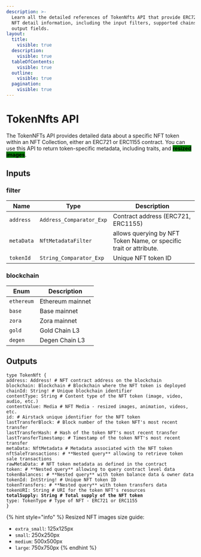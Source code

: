 ```yaml
---
description: >-
  Learn all the detailed references of TokenNfts API that provide ERC721/1155
  NFT detail information, including the input filters, supported chains, and
  output fields.
layout:
  title:
    visible: true
  description:
    visible: true
  tableOfContents:
    visible: true
  outline:
    visible: true
  pagination:
    visible: true
---
```


# TokenNfts API

The TokenNFTs API provides detailed data about a specific NFT token within an NFT Collection, either an ERC721 or ERC1155 contract. You can use this API to return token-specific metadata, including traits, and <mark style="background-color:green;">**resized images**</mark>.

## Inputs

### filter

| Name       | Type                     | Description                                                        |
| ---------- | ------------------------ | ------------------------------------------------------------------ |
| `address`  | `Address_Comparator_Exp` | Contract address (ERC721, ERC1155)                                 |
| `metaData` | `NftMetadataFilter`      | allows querying by NFT Token Name, or specific trait or attribute. |
| `tokenId`  | `String_Comparator_Exp`  | Unique NFT token ID                                                |

### blockchain

| Enum       | Description      |
| ---------- | ---------------- |
| `ethereum` | Ethereum mainnet |
| `base`     | Base mainnet     |
| `zora`     | Zora mainnet     |
| `gold`     | Gold Chain L3    |
| `degen`    | Degen Chain L3   |

## Outputs

<pre class="language-graphql"><code class="lang-graphql">type TokenNft {
address: Address! # NFT contract address on the blockchain
blockchain: Blockchain # Blockchain where the NFT token is deployed
chainId: String! # Unique blockchain identifier
contentType: String # Content type of the NFT token (image, video, audio, etc.)
contentValue: Media # NFT Media - resized images, animation, videos, etc.
id: # Airstack unique identifier for the NFT token
lastTransferBlock: # Block number of the token NFT's most recent transfer
lastTransferHash: # Hash of the token NFT's most recent transfer
lastTransferTimestamp: # Timestamp of the token NFT's most recent transfer
metaData: NftMetadata # Metadata associated with the NFT token
nftSaleTransactions: # **Nested query** allowing to retrieve token sale transactions
rawMetaData: # NFT token metadata as defined in the contract
token: # **Nested query** allowing to query contract level data
tokenBalances: # **Nested query** with token balance data &#x26; owner data
tokenId: IntString! # Unique NFT token ID
tokenTransfers: # **Nested query** with token transfers data
tokenURI: String # URI for the token NFT's resources
<strong>totalSupply: String # Total supply of the NFT token
</strong>type: TokenType # Type of NFT - ERC721 or ERC1155
}
</code></pre>

{% hint style="info" %}
Resized NFT images size guide:

* `extra_small`: 125x125px
* `small`: 250x250px
* `medium`: 500x500px
* `large`: 750x750px
{% endhint %}
